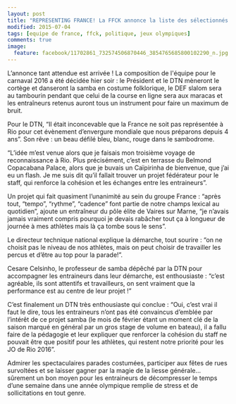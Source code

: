 ```yaml
---
layout: post
title: "REPRESENTING FRANCE! La FFCK annonce la liste des sélectionnés pour Rio 2016"
modified: 2015-07-04
tags: [equipe de france, ffck, politique, jeux olympiques]
comments: true
image:
  feature: facebook/11702861_732574506870446_3854765685800102290_n.jpg
---
```


L’annonce tant attendue est arrivée ! La composition de l'équipe pour le carnaval 2016 a été décidée hier soir : le Président et le DTN mèneront le cortège et danseront la samba en costume folklorique, le DEF slalom sera au tambourin pendant que celui de la course en ligne sera aux maracas et les entraîneurs retenus auront tous un instrument pour faire un maximum de bruit.

Pour le DTN, “Il était inconcevable que la France ne soit pas représentée à Rio pour cet évènement d’envergure mondiale que nous préparons depuis 4 ans”. Son rêve : un beau défilé bleu, blanc, rouge dans le sambodrome.

“L’idée m’est venue alors que je faisais mon troisième voyage de reconnaissance à Rio. Plus précisément, c’est en terrasse du Belmond Copacabana Palace, alors que je buvais un Caïpirinha de bienvenue, que j’ai eu un flash. Je me suis dit qu’il fallait trouver un projet fédérateur pour le staff, qui renforce la cohésion et les échanges entre les entraineurs”.

Un projet qui fait quasiment l’unanimité au sein du groupe France : “après tout, “tempo”, “rythme”, “cadence” font partie de notre champs lexical au quotidien”, ajoute un entraîneur du pôle élite de Vaires sur Marne, “je n’avais jamais vraiment compris pourquoi je devais rabâcher tout ça à longueur de journée à mes athlètes mais là ça tombe sous le sens”.

Le directeur technique national explique la démarche, tout sourire : “on ne choisit pas le niveau de nos athlètes, mais on peut choisir de travailler les percus et d’être au top pour la parade!”.

Cesare Celsinho, le professeur de samba dépêché par la DTN pour accompagner les entraineurs dans leur démarche, est enthousiaste : “c’est agréable, ils sont attentifs et travailleurs, on sent vraiment que la performance est au centre de leur projet !”

C’est finalement un DTN très enthousiaste qui conclue : “Oui, c’est vrai il faut le dire, tous les entraineurs n’ont pas été convaincus d’emblée par l’intérêt de ce projet samba (le mois de février étant un moment clé de la saison marqué en général par un gros stage de volume en bateau), il a fallu faire de la pédagogie et leur expliquer que renforcer la cohésion du staff ne pouvait être que positif pour les athlètes, qui restent notre priorité pour les JO de Rio 2016”.

Admirer les spectaculaires parades costumées, participer aux fêtes de rues survoltées et se laisser gagner par la magie de la liesse générale… sûrement un bon moyen pour les entraineurs de décompresser le temps d’une semaine dans une année olympique remplie de stress et de sollicitations en tout genre.
